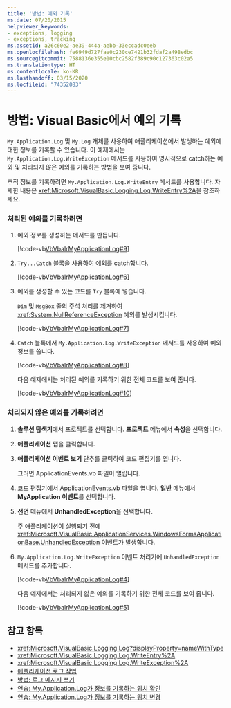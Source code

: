 ```yaml
---
title: '방법: 예외 기록'
ms.date: 07/20/2015
helpviewer_keywords:
- exceptions, logging
- exceptions, tracking
ms.assetid: a26c60e2-ae39-444a-aebb-33eccadc0eeb
ms.openlocfilehash: fe6949d727fae0c230ce7421b32fdaf2a498edbc
ms.sourcegitcommit: 7588136e355e10cbc2582f389c90c127363c02a5
ms.translationtype: HT
ms.contentlocale: ko-KR
ms.lasthandoff: 03/15/2020
ms.locfileid: "74352083"
---
```

# <a name="how-to-log-exceptions-in-visual-basic"></a>방법: Visual Basic에서 예외 기록

`My.Application.Log` 및 `My.Log` 개체를 사용하여 애플리케이션에서 발생하는 예외에 대한 정보를 기록할 수 있습니다. 이 예제에서는 `My.Application.Log.WriteException` 메서드를 사용하여 명시적으로 catch하는 예외 및 처리되지 않은 예외를 기록하는 방법을 보여 줍니다.  
  
 추적 정보를 기록하려면 `My.Application.Log.WriteEntry` 메서드를 사용합니다. 자세한 내용은 <xref:Microsoft.VisualBasic.Logging.Log.WriteEntry%2A>을 참조하세요.  
  
### <a name="to-log-a-handled-exception"></a>처리된 예외를 기록하려면  
  
1. 예외 정보를 생성하는 메서드를 만듭니다.  
  
     [!code-vb[VbVbalrMyApplicationLog#9](~/samples/snippets/visualbasic/VS_Snippets_VBCSharp/VbVbalrMyApplicationLog/VB/Form1.vb#9)]  
  
2. `Try...Catch` 블록을 사용하여 예외를 catch합니다.  
  
     [!code-vb[VbVbalrMyApplicationLog#6](~/samples/snippets/visualbasic/VS_Snippets_VBCSharp/VbVbalrMyApplicationLog/VB/Form1.vb#6)]  
  
3. 예외를 생성할 수 있는 코드를 `Try` 블록에 넣습니다.  
  
     `Dim` 및 `MsgBox` 줄의 주석 처리를 제거하여 <xref:System.NullReferenceException> 예외를 발생시킵니다.  
  
     [!code-vb[VbVbalrMyApplicationLog#7](~/samples/snippets/visualbasic/VS_Snippets_VBCSharp/VbVbalrMyApplicationLog/VB/Form1.vb#7)]  
  
4. `Catch` 블록에서 `My.Application.Log.WriteException` 메서드를 사용하여 예외 정보를 씁니다.  
  
     [!code-vb[VbVbalrMyApplicationLog#8](~/samples/snippets/visualbasic/VS_Snippets_VBCSharp/VbVbalrMyApplicationLog/VB/Form1.vb#8)]  
  
     다음 예제에서는 처리된 예외를 기록하기 위한 전체 코드를 보여 줍니다.  
  
     [!code-vb[VbVbalrMyApplicationLog#10](~/samples/snippets/visualbasic/VS_Snippets_VBCSharp/VbVbalrMyApplicationLog/VB/Form1.vb#10)]  
  
### <a name="to-log-an-unhandled-exception"></a>처리되지 않은 예외를 기록하려면  
  
1. **솔루션 탐색기**에서 프로젝트를 선택합니다. **프로젝트** 메뉴에서 **속성**을 선택합니다.  
  
2. **애플리케이션** 탭을 클릭합니다.  
  
3. **애플리케이션 이벤트 보기** 단추를 클릭하여 코드 편집기를 엽니다.  
  
     그러면 ApplicationEvents.vb 파일이 열립니다.  
  
4. 코드 편집기에서 ApplicationEvents.vb 파일을 엽니다. **일반** 메뉴에서 **MyApplication 이벤트**를 선택합니다.  
  
5. **선언** 메뉴에서 **UnhandledException**을 선택합니다.  
  
     주 애플리케이션이 실행되기 전에 <xref:Microsoft.VisualBasic.ApplicationServices.WindowsFormsApplicationBase.UnhandledException> 이벤트가 발생합니다.  
  
6. `My.Application.Log.WriteException` 이벤트 처리기에 `UnhandledException` 메서드를 추가합니다.  
  
     [!code-vb[VbVbalrMyApplicationLog#4](~/samples/snippets/visualbasic/VS_Snippets_VBCSharp/VbVbalrMyApplicationLog/VB/MyEventsFake.vb#4)]  
  
     다음 예제에서는 처리되지 않은 예외를 기록하기 위한 전체 코드를 보여 줍니다.  
  
     [!code-vb[VbVbalrMyApplicationLog#5](~/samples/snippets/visualbasic/VS_Snippets_VBCSharp/VbVbalrMyApplicationLog/VB/MyEventsFake.vb#5)]  
  
## <a name="see-also"></a>참고 항목

- <xref:Microsoft.VisualBasic.Logging.Log?displayProperty=nameWithType>
- <xref:Microsoft.VisualBasic.Logging.Log.WriteEntry%2A>
- <xref:Microsoft.VisualBasic.Logging.Log.WriteException%2A>
- [애플리케이션 로그 작업](../../../../visual-basic/developing-apps/programming/log-info/working-with-application-logs.md)
- [방법: 로그 메시지 쓰기](../../../../visual-basic/developing-apps/programming/log-info/how-to-write-log-messages.md)
- [연습: My.Application.Log가 정보를 기록하는 위치 확인](../../../../visual-basic/developing-apps/programming/log-info/walkthrough-determining-where-my-application-log-writes-information.md)
- [연습: My.Application.Log가 정보를 기록하는 위치 변경](../../../../visual-basic/developing-apps/programming/log-info/walkthrough-changing-where-my-application-log-writes-information.md)

